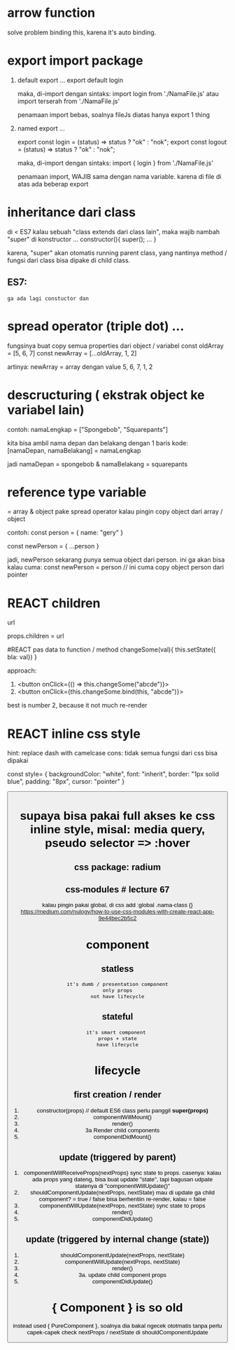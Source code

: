 # arrow function
solve problem binding this, karena it's auto binding.

# export import package
1. default export
    ...
    export default login

    maka, di-import dengan sintaks:
    import login from './NamaFile.js'
    atau
    import terserah from './NamaFile.js'

    penamaan import bebas, soalnya fileJs diatas hanya export 1 thing

2. named export
    ...

    export const login = (status) => status ? "ok" : "nok";
    export const logout = (status) => status ? "ok" : "nok";

    maka, di-import dengan sintaks:
    import { login } from './NamaFile.js'

    penamaan import, WAJIB sama dengan nama variable. karena di file di atas ada beberap export

# inheritance dari class 
di < ES7
kalau sebuah "class extends dari class lain", maka wajib nambah "super" di konstructor
    ...
    constructor(){
        super();
        ...
    }

karena, "super" akan otomatis running parent class, yang nantinya method / fungsi dari class bisa dipake di child class.

## ES7:
    ga ada lagi constuctor dan 

# spread operator (triple dot) ...
fungsinya buat copy semua properties dari object / variabel
const oldArray = [5, 6, 7]
const newArray = [...oldArray, 1, 2]

artinya: newArray = array dengan value 5, 6, 7, 1, 2

# descructuring ( ekstrak object ke variabel lain)
contoh:
namaLengkap = ["Spongebob", "Squarepants"]

kita bisa ambil nama depan dan belakang dengan 1 baris kode:
[namaDepan, namaBelakang] = namaLengkap

jadi namaDepan = spongebob & namaBelakang = squarepants

# reference type variable
= array & object
pake spread operator kalau pingin copy object dari array / object

contoh:
const person = {
    name: "gery"
}

const newPerson = {
    ...person
}

jadi, newPerson sekarang punya semua object dari person. ini ga akan bisa kalau cuma:
const newPerson = person // ini cuma copy object person dari pointer

# REACT children
<p name="test">
    <a>url</a>
</p>

props.children = <a>url</a>

#REACT pas data to function / method
changeSome(val){
    this.setState({ bla: val})
}

approach:
1. <button onClick={() => this.changeSome("abcde")}></button>
2. <button onClick={this.changeSome.bind(this, "abcde")}></button>

best is number 2, because it not much re-render

# REACT inline css style
hint: replace dash with camelcase
cons: tidak semua fungsi dari css bisa dipakai

const style= {
    backgroundColor: "white",
    font: "inherit",
    border: "1px solid blue",
    padding: "8px",
    cursor: "pointer"
}

<button style={style}>

# supaya bisa pakai full akses ke css inline style, misal: media query, pseudo selector => :hover

## css package: radium

## css-modules # lecture 67
kalau pingin pakai global, di css add :global .nama-class {}
https://medium.com/nulogy/how-to-use-css-modules-with-create-react-app-9e44bec2b5c2

# component
## statless
    it's dumb / presentation component
    only props
    not have lifecycle

## stateful
    it's smart component 
    props + state
    have lifecycle

# lifecycle
## first creation / render
1. constructor(props) // default ES6 class
    perlu panggil __super(props)__
2. componentWillMount()
3. render()
3. 3a Render child components
4. componentDidMount()

## update (triggered by parent)
1. componentWillReceiveProps(nextProps)
    sync state to props. casenya: kalau ada props yang dateng, bisa buat update "state", 
    tapi bagusan udpate statenya di "componentWillUpdate()"
2. shouldComponentUpdate(nextProps, nextState)
    mau di update ga child component? = true / false
    bisa berhentiin re-render, kalau = false
3. componentWillUpdate(nextProps, nextState)
    sync state to props
4. render()
5. componentDidUpdate()

## update (triggered by internal change (state))
1. shouldComponentUpdate(nextProps, nextState)
2. componentWillUpdate(nextProps, nextState)
3. render()
3. 3a. update child component props
4. componentDidUpdate()

# { Component } is so old
instead used { PureComponent }, soalnya dia bakal ngecek ototmatis tanpa perlu
capek-capek check nextProps / nextState di shouldComponentUpdate